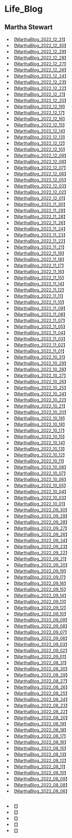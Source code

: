 # Life_Blog

## Martha Stewart
* 【[MarthaBlog_2022_12_31](https://www.themarthablog.com/2022/12/holiday-memories-my-holiday-party-at-the-farm-part-three-3.html)】
* 【[MarthaBlog_2022_12_30](https://www.themarthablog.com/2022/12/holiday-memories-my-holiday-party-at-the-farm-part-two-2.html)】
* 【[MarthaBlog_2022_12_29](https://www.themarthablog.com/2022/12/holiday-memories-my-holiday-party-at-the-farm-part-one-4.html)】
* 【[MarthaBlog_2022_12_28](https://www.themarthablog.com/2022/12/holiday-memories-our-holiday-trip-to-london-part-two-4.html)】
* 【[MarthaBlog_2022_12_27](https://www.themarthablog.com/2022/12/holiday-memories-our-holiday-trip-to-london-part-one-4.html)】
* 【[MarthaBlog_2022_12_26](https://www.themarthablog.com/2022/12/holiday-memories-my-trip-to-the-dominican-republic.html)】
* 【[MarthaBlog_2022_12_24](https://www.themarthablog.com/2022/12/holiday-memories-my-holiday-party-2019-3.html)】
* 【[MarthaBlog_2022_12_23](https://www.themarthablog.com/2022/12/holiday-memories-cookies-and-gingerbread-for-the-holidays-2.html)】
* 【[MarthaBlog_2022_12_22](https://www.themarthablog.com/2022/12/a-holiday-business-dinner.html)】
* 【[MarthaBlog_2022_12_21](https://www.themarthablog.com/2022/12/this-seasons-holiday-decorations-in-my-home.html)】
* 【[MarthaBlog_2022_12_20](https://www.themarthablog.com/2022/12/covering-the-many-ornamental-urns-with-burlap-for-winter.html)】
* 【[MarthaBlog_2022_12_19](https://www.themarthablog.com/2022/12/an-afternoon-with-my-horses-pony-and-donkeys.html)】
* 【[MarthaBlog_2022_12_17](https://www.themarthablog.com/2022/12/a-visit-to-the-tropics-inc-in-hollywood-california.html)】
* 【[MarthaBlog_2022_12_16](https://www.themarthablog.com/2022/12/my-annual-sagitarian-lunch.html)】
* 【[MarthaBlog_2022_12_15](https://www.themarthablog.com/2022/12/covering-my-long-and-winding-pergola-for-winter.html)】
* 【[MarthaBlog_2022_12_14](https://www.themarthablog.com/2022/12/a-guest-blog-from-ari-katz-on-his-dogs-puppies-and-pilot-dogs.html)】
* 【[MarthaBlog_2022_12_13](https://www.themarthablog.com/2022/12/the-seasons-first-snow-2022.html)】
* 【[MarthaBlog_2022_12_12](https://www.themarthablog.com/2022/12/protecting-the-dahlia-tubers-for-the-winter.html)】
* 【[MarthaBlog_2022_12_10](https://www.themarthablog.com/2022/12/more-holiday-gifts-from-martha-com-and-my-collections.html)】
* 【[MarthaBlog_2022_12_09](https://www.themarthablog.com/2022/12/covering-my-boxwood-allee-with-burlap.html)】
* 【[MarthaBlog_2022_12_08](https://www.themarthablog.com/2022/12/skillet-beef-moussaka-with-tomato-eggplant-from-martha-stewart-marley-spoon.html)】
* 【[MarthaBlog_2022_12_07](https://www.themarthablog.com/2022/12/village-winter-market-in-bedford-new-york.html)】
* 【[MarthaBlog_2022_12_06](https://www.themarthablog.com/2022/12/miami-art-week-2022.html)】
* 【[MarthaBlog_2022_12_05](https://www.themarthablog.com/2022/12/keeping-my-horses-warm-with-turnout-rugs-from-horseware-ireland.html)】
* 【[MarthaBlog_2022_12_03](https://www.themarthablog.com/2022/12/holiday-decorations-from-my-collections-2022.html)】
* 【[MarthaBlog_2022_12_02](https://www.themarthablog.com/2022/12/creamy-swedish-meatballs-with-egg-noodles-cranberry-relish-from-martha-stewart-marley-spoon.html)】
* 【[MarthaBlog_2022_12_01](https://www.themarthablog.com/2022/12/the-bedford-by-martha-stewart-decorated-for-the-holidays.html)】
* 【[MarthaBlog_2022_11_30](https://www.themarthablog.com/2022/11/thanksgiving-photos-from-employees-partners-and-friends-2022.html)】
* 【[MarthaBlog_2022_11_29](https://www.themarthablog.com/2022/11/my-thanksgiving-at-the-farm-2022.html)】
* 【[MarthaBlog_2022_11_28](https://www.themarthablog.com/2022/11/pruning-the-linden-trees.html)】
* 【[MarthaBlog_2022_11_26](https://www.themarthablog.com/2022/11/holiday-shopping-2022.html)】
* 【[MarthaBlog_2022_11_24](https://www.themarthablog.com/2022/11/thanksgiving-preparations-at-my-farm.html)】
* 【[MarthaBlog_2022_11_23](https://www.themarthablog.com/2022/11/harvesting-vegetables-from-the-greenhouse.html)】
* 【[MarthaBlog_2022_11_22](https://www.themarthablog.com/2022/11/planting-garlic-for-next-year.html)】
* 【[MarthaBlog_2022_11_21](https://www.themarthablog.com/2022/11/planting-fernspray-hinoki-cypress.html)】
* 【[MarthaBlog_2022_11_19](https://www.themarthablog.com/2022/11/unveiling-the-palladian-tree-by-baccarat-at-neiman-marcus-downtown-dallas.html)】
* 【[MarthaBlog_2022_11_18](https://www.themarthablog.com/2022/11/pruning-the-pin-oaks.html)】
* 【[MarthaBlog_2022_11_17](https://www.themarthablog.com/2022/11/growing-and-harvesting-saffron-at-my-farm.html)】
* 【[MarthaBlog_2022_11_16](https://www.themarthablog.com/2022/11/more-great-guests-on-the-martha-stewart-podcast.html)】
* 【[MarthaBlog_2022_11_15](https://www.themarthablog.com/2022/11/getting-fall-chores-done-around-the-farm.html)】
* 【[MarthaBlog_2022_11_14](https://www.themarthablog.com/2022/11/preparing-my-coops-for-winter.html)】
* 【[MarthaBlog_2022_11_12](https://www.themarthablog.com/2022/11/le-bernardin-turns-50.html)】
* 【[MarthaBlog_2022_11_11](https://www.themarthablog.com/2022/11/planting-platanus-acerifolia-bloodgood-in-my-maze.html)】
* 【[MarthaBlog_2022_11_10](https://www.themarthablog.com/2022/11/a-new-hoop-house-for-my-tropical-plants.html)】
* 【[MarthaBlog_2022_11_09](https://www.themarthablog.com/2022/11/cheesy-chicken-enchiladas-with-mild-red-chili-sauce-from-martha-stewart-marley-spoon.html)】
* 【[MarthaBlog_2022_11_08](https://www.themarthablog.com/2022/11/the-osage-orange-trees-at-my-farm.html)】
* 【[MarthaBlog_2022_11_07](https://www.themarthablog.com/2022/11/a-very-foggy-morning-at-my-farm.html)】
* 【[MarthaBlog_2022_11_05](https://www.themarthablog.com/2022/11/friendsgiving-with-martha-stewart-marley-spoon.html)】
* 【[MarthaBlog_2022_11_04](https://www.themarthablog.com/2022/11/martha-harvest-holiday-2022-5.html)】
* 【[MarthaBlog_2022_11_03](https://www.themarthablog.com/2022/11/martha-harvest-holiday-2022-4.html)】
* 【[MarthaBlog_2022_11_02](https://www.themarthablog.com/2022/11/martha-harvest-holiday-2022-3.html)】
* 【[MarthaBlog_2022_11_01](https://www.themarthablog.com/2022/11/martha-harvest-holiday-2022-2.html)】
* 【[MarthaBlog_2022_10_31](https://www.themarthablog.com/2022/10/martha-harvest-holiday-2022.html)】
* 【[MarthaBlog_2022_10_29](https://www.themarthablog.com/2022/10/holiday-decor-at-the-bedford-by-martha-stewart.html)】
* 【[MarthaBlog_2022_10_28](https://www.themarthablog.com/2022/10/spiced-honeynut-squash-grain-salad-from-martha-stewart-marley-spoon.html)】
* 【[MarthaBlog_2022_10_27](https://www.themarthablog.com/2022/10/using-my-new-speed-queen-washer-and-dryer.html)】
* 【[MarthaBlog_2022_10_26](https://www.themarthablog.com/2022/10/a-guest-blog-from-a-trip-to-nepal.html)】
* 【[MarthaBlog_2022_10_25](https://www.themarthablog.com/2022/10/its-here-martha-harvest-holiday-2022.html)】
* 【[MarthaBlog_2022_10_24](https://www.themarthablog.com/2022/10/planting-american-sweetgum-slender-silhouette-in-my-maze.html)】
* 【[MarthaBlog_2022_10_22](https://www.themarthablog.com/2022/10/time-to-store-all-the-tropical-plants.html)】
* 【[MarthaBlog_2022_10_21](https://www.themarthablog.com/2022/10/autumn-colors-in-maine-2.html)】
* 【[MarthaBlog_2022_10_20](https://www.themarthablog.com/2022/10/oven-fried-beef-taquitos-from-martha-stewart-marley-spoon.html)】
* 【[MarthaBlog_2022_10_19](https://www.themarthablog.com/2022/10/a-fall-garden-tour-at-my-farm.html)】
* 【[MarthaBlog_2022_10_18](https://www.themarthablog.com/2022/10/mid-october-colors-at-my-farm.html)】
* 【[MarthaBlog_2022_10_17](https://www.themarthablog.com/2022/10/parmesan-dutch-baby-from-martha-stewart-marley-spoon.html)】
* 【[MarthaBlog_2022_10_15](https://www.themarthablog.com/2022/10/get-ready-for-thanksgiving-with-martha-com.html)】
* 【[MarthaBlog_2022_10_14](https://www.themarthablog.com/2022/10/replacing-the-cover-on-my-hoop-house.html)】
* 【[MarthaBlog_2022_10_13](https://www.themarthablog.com/2022/10/a-visit-from-fat-and-sassy-goats.html)】
* 【[MarthaBlog_2022_10_12](https://www.themarthablog.com/2022/10/the-infatuations-eeeeeatscon-new-york.html)】
* 【[MarthaBlog_2022_10_11](https://www.themarthablog.com/2022/10/my-donkeys-get-dental-check-ups.html)】
* 【[MarthaBlog_2022_10_08](https://www.themarthablog.com/2022/10/a-delicious-meal-from-martha-stewart-marley-spoon.html)】
* 【[MarthaBlog_2022_10_07](https://www.themarthablog.com/2022/10/early-autumn-colors-at-my-farm.html)】
* 【[MarthaBlog_2022_10_06](https://www.themarthablog.com/2022/10/celebrating-the-opening-of-hermes-maison-madison.html)】
* 【[MarthaBlog_2022_10_05](https://www.themarthablog.com/2022/10/celebrating-mehregan-at-the-untermyer-gardens.html)】
* 【[MarthaBlog_2022_10_04](https://www.themarthablog.com/2022/10/making-delicious-and-nutritious-food-for-my-dogs.html)】
* 【[MarthaBlog_2022_10_03](https://www.themarthablog.com/2022/10/caring-for-the-carriage-road-at-skylands.html)】
* 【[MarthaBlog_2022_10_01](https://www.themarthablog.com/2022/10/the-tin-building-by-chef-jean-georges-at-the-seaport.html)】
* 【[MarthaBlog_2022_09_30](https://www.themarthablog.com/2022/09/baling-our-second-cut-of-hay.html)】
* 【[MarthaBlog_2022_09_29](https://www.themarthablog.com/2022/09/dinner-at-joji-in-new-york-city.html)】
* 【[MarthaBlog_2022_09_28](https://www.themarthablog.com/2022/09/chefs-riad-nasr-and-lee-hanson-their-restaurant-le-rock-and-my-podcast.html)】
* 【[MarthaBlog_2022_09_27](https://www.themarthablog.com/2022/09/visiting-wethersfield-estate-garden.html)】
* 【[MarthaBlog_2022_09_26](https://www.themarthablog.com/2022/09/a-guest-blog-from-a-trip-to-northern-california.html)】
* 【[MarthaBlog_2022_09_24](https://www.themarthablog.com/2022/09/martha-by-martha-stewart-apparel-on-martha-com.html)】
* 【[MarthaBlog_2022_09_23](https://www.themarthablog.com/2022/09/cleaning-the-equipment-barn-on-a-rainy-day.html)】
* 【[MarthaBlog_2022_09_22](https://www.themarthablog.com/2022/09/moving-the-donkey-run-in-shed.html)】
* 【[MarthaBlog_2022_09_21](https://www.themarthablog.com/2022/09/grooming-the-topiaries-in-my-winter-house-courtyard.html)】
* 【[MarthaBlog_2022_09_20](https://www.themarthablog.com/2022/09/the-martha-stewart-podcast.html)】
* 【[MarthaBlog_2022_09_19](https://www.themarthablog.com/2022/09/a-wedding-at-clove-brook-farm.html)】
* 【[MarthaBlog_2022_09_17](https://www.themarthablog.com/2022/09/attending-two-great-shows-during-new-york-fashion-week.html)】
* 【[MarthaBlog_2022_09_16](https://www.themarthablog.com/2022/09/my-growing-garden-maze.html)】
* 【[MarthaBlog_2022_09_15](https://www.themarthablog.com/2022/09/keeping-up-with-the-gardens.html)】
* 【[MarthaBlog_2022_09_14](https://www.themarthablog.com/2022/09/maintaining-my-carriage-roads.html)】
* 【[MarthaBlog_2022_09_13](https://www.themarthablog.com/2022/09/visiting-my-gaggle-of-geese.html)】
* 【[MarthaBlog_2022_09_12](https://www.themarthablog.com/2022/09/time-for-my-donkeys-to-get-their-hooves-trimmed.html)】
* 【[MarthaBlog_2022_09_10](https://www.themarthablog.com/2022/09/more-beautiful-dahlia-blooms-in-my-garden.html)】
* 【[MarthaBlog_2022_09_09](https://www.themarthablog.com/2022/09/my-silkie-chickens-are-growing-fast.html)】
* 【[MarthaBlog_2022_09_08](https://www.themarthablog.com/2022/09/my-halloween-harvest-collection-on-qvc.html)】
* 【[MarthaBlog_2022_09_07](https://www.themarthablog.com/2022/09/much-needed-rain-falls-over-my-farm.html)】
* 【[MarthaBlog_2022_09_06](https://www.themarthablog.com/2022/09/a-summer-exhibition-at-the-nybg.html)】
* 【[MarthaBlog_2022_09_03](https://www.themarthablog.com/2022/09/celebrating-living-on-my-podcast-with-isolde-motley-and-gael-towey.html)】
* 【[MarthaBlog_2022_09_02](https://www.themarthablog.com/2022/09/my-new-mercedes-benz-eqs.html)】
* 【[MarthaBlog_2022_09_01](https://www.themarthablog.com/2022/09/my-ostentation-of-peafowl-safe-and-sound.html)】
* 【[MarthaBlog_2022_08_31](https://www.themarthablog.com/2022/08/a-summer-soiree-at-the-pridwin-hotel-cottages-on-shelter-island.html)】
* 【[MarthaBlog_2022_08_30](https://www.themarthablog.com/2022/08/a-day-trip-to-landcraft-environments-ltd.html)】
* 【[MarthaBlog_2022_08_29](https://www.themarthablog.com/2022/08/a-guest-blog-from-a-european-vacation.html)】
* 【[MarthaBlog_2022_08_27](https://www.themarthablog.com/2022/08/delicious-foods-at-skylands.html)】
* 【[MarthaBlog_2022_08_26](https://www.themarthablog.com/2022/08/summer-plants-and-flowers-at-skylands.html)】
* 【[MarthaBlog_2022_08_25](https://www.themarthablog.com/2022/08/planting-a-maze-at-my-farm.html)】
* 【[MarthaBlog_2022_08_24](https://www.themarthablog.com/2022/08/protecting-my-peafowl.html)】
* 【[MarthaBlog_2022_08_23](https://www.themarthablog.com/2022/08/transforming-a-concrete-floor.html)】
* 【[MarthaBlog_2022_08_22](https://www.themarthablog.com/2022/08/watering-with-gilmour-at-skylands.html)】
* 【[MarthaBlog_2022_08_20](https://www.themarthablog.com/2022/08/more-dahlias-in-my-summer-garden.html)】
* 【[MarthaBlog_2022_08_19](https://www.themarthablog.com/2022/08/maintaining-a-gravel-driveway.html)】
* 【[MarthaBlog_2022_08_18](https://www.themarthablog.com/2022/08/many-summer-chores-at-my-farm.html)】
* 【[MarthaBlog_2022_08_17](https://www.themarthablog.com/2022/08/the-tomatoes-are-ready.html)】
* 【[MarthaBlog_2022_08_16](https://www.themarthablog.com/2022/08/my-guinea-fowl.html)】
* 【[MarthaBlog_2022_08_15](https://www.themarthablog.com/2022/08/moving-my-peafowl-coop.html)】
* 【[MarthaBlog_2022_08_13](https://www.themarthablog.com/2022/08/the-bedford-by-martha-stewart.html)】
* 【[MarthaBlog_2022_08_12](https://www.themarthablog.com/2022/08/cutting-down-an-ash-tree-at-the-farm.html)】
* 【[MarthaBlog_2022_08_11](https://www.themarthablog.com/2022/08/my-thriving-stewartia-garden-in-summer.html)】
* 【[MarthaBlog_2022_08_10](https://www.themarthablog.com/2022/08/water-water-water-with-gilmour.html)】
* 【[MarthaBlog_2022_08_09](https://www.themarthablog.com/2022/08/martha-by-martha-stewart-cookware.html)】
* 【[MarthaBlog_2022_08_08](https://www.themarthablog.com/2022/08/a-garden-of-hostas.html)】
* 【[MarthaBlog_2022_08_06](https://www.themarthablog.com/2022/08/blog-memories-visiting-landcraft-environments-ltd.html)】


## 
* 【[]()】
* 【[]()】
* 【[]()】
* 【[]()】
* 【[]()】

